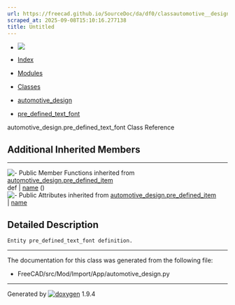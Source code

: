 ```yaml
---
url: https://freecad.github.io/SourceDoc/da/df0/classautomotive__design_1_1pre__defined__text__font.html
scraped_at: 2025-09-08T15:10:16.277138
title: Untitled
---
```


  * [ ![](https://www.freecad.org/svg/logo-freecad.svg) ](https://freecadweb.org "FreeCAD")
  * [Index](../../index.html "Index")
  * [Modules](../../modules.html "Modules list")
  * [Classes](../../annotated.html "Annotated list")

  * [automotive_design](../../d4/ddf/namespaceautomotive__design.html)
  * [pre_defined_text_font](../../da/df0/classautomotive__design_1_1pre__defined__text__font.html)

automotive_design.pre_defined_text_font Class Reference

##  Additional Inherited Members  
  
---  
![-](../../closed.png) Public Member Functions inherited from
[automotive_design.pre_defined_item](../../db/dd1/classautomotive__design_1_1pre__defined__item.html)  
def | [name](../../db/dd1/classautomotive__design_1_1pre__defined__item.html#a6a03c79e09881658916754f198acf2c6) ()  
![-](../../closed.png) Public Attributes inherited from
[automotive_design.pre_defined_item](../../db/dd1/classautomotive__design_1_1pre__defined__item.html)  
|
[name](../../db/dd1/classautomotive__design_1_1pre__defined__item.html#a87c4519d2d45297ce8272981b61662b0)  
  
## Detailed Description

    
    
    Entity pre_defined_text_font definition.

* * *

The documentation for this class was generated from the following file:

  * FreeCAD/src/Mod/Import/App/automotive_design.py

* * *

Generated by
[![doxygen](../../doxygen.svg)](https://www.doxygen.org/index.html) 1.9.4

